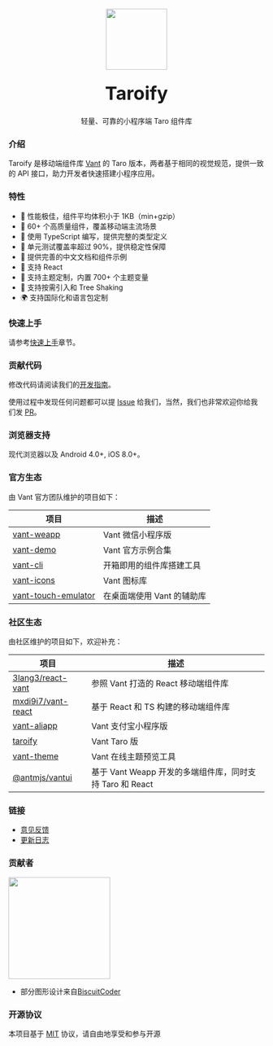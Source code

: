 <div class="vant-docs-card">
  <div style="padding-top: 20px; text-align: center" >
    <img class="van-doc-introduce-logo" style="width: 120px; height: 120px; margin: 16px 0;" src="https://img.yzcdn.cn/vant/logo.png">
    <h2 style="margin: 0; font-size: 36px; line-height: 60px;">Taroify</h2>
    <p>轻量、可靠的小程序端 Taro 组件库</p>
  </div>
</div>

### 介绍

Taroify 是移动端组件库 [Vant](https://github.com/youzan/vant) 的 Taro 版本，两者基于相同的视觉规范，提供一致的 API 接口，助力开发者快速搭建小程序应用。

### 特性

- 🚀 性能极佳，组件平均体积小于 1KB（min+gzip）
- 🚀 60+ 个高质量组件，覆盖移动端主流场景
- 💪 使用 TypeScript 编写，提供完整的类型定义
- 💪 单元测试覆盖率超过 90%，提供稳定性保障
- 📖 提供完善的中文文档和组件示例
- 🍭 支持 React
- 🍭 支持主题定制，内置 700+ 个主题变量
- 🍭 支持按需引入和 Tree Shaking
- 🌍 支持国际化和语言包定制

### 快速上手

请参考[快速上手](/quickstart)章节。

### 贡献代码

修改代码请阅读我们的[开发指南](/contribution)。

使用过程中发现任何问题都可以提 [Issue](https://github.com/mallfoundry/taroify/issues)
给我们，当然，我们也非常欢迎你给我们发 [PR](https://github.com/mallfoundry/taroify/pulls)。

### 浏览器支持

现代浏览器以及 Android 4.0+, iOS 8.0+。


### 官方生态

由 Vant 官方团队维护的项目如下：

| 项目 | 描述 |
| --- | --- |
| [vant-weapp](https://github.com/youzan/vant-weapp) | Vant 微信小程序版 |
| [vant-demo](https://github.com/youzan/vant-demo) | Vant 官方示例合集 |
| [vant-cli](https://github.com/youzan/vant/tree/dev/packages/vant-cli) | 开箱即用的组件库搭建工具 |
| [vant-icons](https://github.com/youzan/vant/tree/dev/packages/vant-icons) | Vant 图标库 |
| [vant-touch-emulator](https://github.com/youzan/vant/tree/dev/packages/vant-touch-emulator) | 在桌面端使用 Vant 的辅助库 |

### 社区生态

由社区维护的项目如下，欢迎补充：

| 项目 | 描述 |
| --- | --- |
| [3lang3/react-vant](https://github.com/3lang3/react-vant) | 参照 Vant 打造的 React 移动端组件库 |
| [mxdi9i7/vant-react](https://github.com/mxdi9i7/vant-react) | 基于 React 和 TS 构建的移动端组件库 |
| [vant-aliapp](https://github.com/ant-move/Vant-Aliapp) | Vant 支付宝小程序版 |
| [taroify](https://gitee.com/mallfoundry/taroify) | Vant Taro 版 |
| [vant-theme](https://github.com/Aisen60/vant-theme) | Vant 在线主题预览工具 |
| [@antmjs/vantui](https://github.com/antmjs/vantui) | 基于 Vant Weapp 开发的多端组件库，同时支持 Taro 和 React |

### 链接

- [意见反馈](https://github.com/mallfoundry/taroify/issues)
- [更新日志](/changelog/)

### 贡献者

<a href="https://github.com/Tanu-N-Prabhu/Python/graphs/contributors">
  <img style="width: 200px" src="https://contrib.rocks/image?repo=mallfoundry/taroify"/>
</a>

- 部分图形设计来自[BiscuitCoder](https://github.com/BiscuitCoder)

### 开源协议

本项目基于 [MIT](https://zh.wikipedia.org/wiki/MIT%E8%A8%B1%E5%8F%AF%E8%AD%89) 协议，请自由地享受和参与开源
